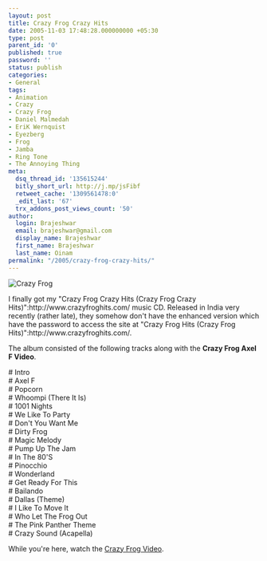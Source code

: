```yaml
---
layout: post
title: Crazy Frog Crazy Hits
date: 2005-11-03 17:48:28.000000000 +05:30
type: post
parent_id: '0'
published: true
password: ''
status: publish
categories:
- General
tags:
- Animation
- Crazy
- Crazy Frog
- Daniel Malmedah
- EriK Wernquist
- Eyezberg
- Frog
- Jamba
- Ring Tone
- The Annoying Thing
meta:
  dsq_thread_id: '135615244'
  bitly_short_url: http://j.mp/jsFibf
  retweet_cache: '1309561478:0'
  _edit_last: '67'
  trx_addons_post_views_count: '50'
author:
  login: Brajeshwar
  email: brajeshwar@gmail.com
  display_name: Brajeshwar
  first_name: Brajeshwar
  last_name: Oinam
permalink: "/2005/crazy-frog-crazy-hits/"
---
```

<p><img src="/static/2005/11/crazy-frog-axel-f.jpg" alt="Crazy Frog" /></p>
<p>I finally got my "Crazy Frog Crazy Hits (Crazy Frog Crazy Hits)":http://www.crazyfroghits.com/ music CD. Released in India very recently (rather late), they somehow don't have the enhanced version which have the password to access the site at "Crazy Frog Hits (Crazy Frog Hits)":http://www.crazyfroghits.com/.</p>
<p>The album consisted of the following tracks along with the <strong>Crazy Frog Axel F Video</strong>.</p>
<p># Intro<br />
# Axel F<br />
# Popcorn<br />
# Whoompi (There It Is)<br />
# 1001 Nights<br />
# We Like To Party<br />
# Don't You Want Me<br />
# Dirty Frog<br />
# Magic Melody<br />
# Pump Up The Jam<br />
# In The 80'S<br />
# Pinocchio<br />
# Wonderland<br />
# Get Ready For This<br />
# Bailando<br />
# Dallas (Theme)<br />
# I Like To Move It<br />
# Who Let The Frog Out<br />
# The Pink Panther Theme<br />
# Crazy Sound (Acapella)</p>
<p>While you're here, watch the <a href="http://www.brajeshwar.com/2005/crazy-frog-video/">Crazy Frog Video</a>.</p>
